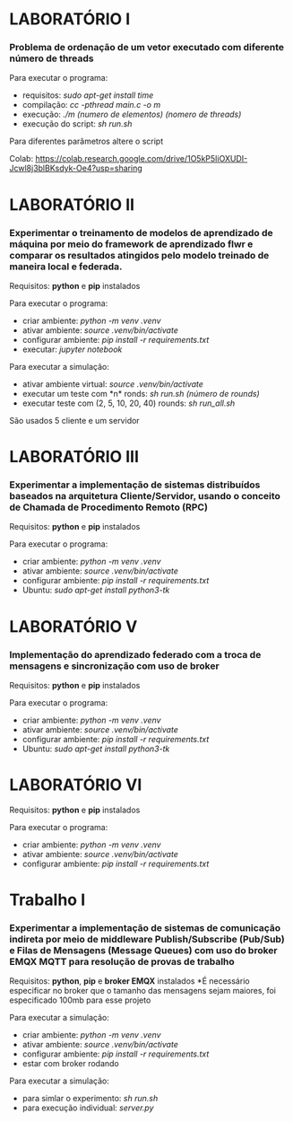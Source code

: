 # LABORATÓRIO I

### Problema de ordenação de um vetor executado com diferente número de threads

Para executar o programa: <br/>
<ul>
    <li>requisitos: <em>sudo apt-get install time</em></li>
    <li>compilação: <em>cc -pthread main.c -o m</em></li>
    <li>execução: <em>./m (numero de elementos) (nomero de threads)</em></li>
    <li>execução do script: <em>sh run.sh</em></li>
</ul>

Para diferentes parâmetros altere o script

Colab: https://colab.research.google.com/drive/1O5kP5IiOXUDI-Jcwl8j3blBKsdyk-Oe4?usp=sharing


# LABORATÓRIO II

### Experimentar o treinamento de modelos de aprendizado de máquina por meio do framework de aprendizado flwr e comparar os resultados atingidos pelo modelo treinado de maneira local e federada.

Requisitos: **python** e **pip** instalados

Para executar o programa:
<ul>
    <li>criar ambiente: <em>python -m venv .venv</em></li>
    <li>ativar ambiente: <em>source .venv/bin/activate</em></li>
    <li>configurar ambiente: <em>pip install -r requirements.txt</em></li>
    <li>executar: <em>jupyter notebook</em></li>
</ul>

Para executar a simulação:
<ul>
    <li>ativar ambiente virtual: <em>source .venv/bin/activate</em></li>
    <li>executar um teste com *n* ronds: <em>sh run.sh (número de rounds)</em></li>
    <li>executar teste com (2, 5, 10, 20, 40) rounds: <em>sh run_all.sh</em></li>
</ul>

São usados 5 cliente e um servidor


# LABORATÓRIO III

### Experimentar a implementação de sistemas distribuídos baseados na arquitetura Cliente/Servidor, usando o conceito de Chamada de Procedimento Remoto (RPC)

Requisitos: **python** e **pip** instalados

Para executar o programa:
<ul>
    <li>criar ambiente: <em>python -m venv .venv</em></li>
    <li>ativar ambiente: <em>source .venv/bin/activate</em></li>
    <li>configurar ambiente: <em>pip install -r requirements.txt</em></li>
    <li>Ubuntu: <em>sudo apt-get install python3-tk</em></li>
</ul>


# LABORATÓRIO V
### Implementação do aprendizado federado com a troca de mensagens e sincronização com uso de broker

Requisitos: **python** e **pip** instalados

Para executar o programa:
<ul>
    <li>criar ambiente: <em>python -m venv .venv</em></li>
    <li>ativar ambiente: <em>source .venv/bin/activate</em></li>
    <li>configurar ambiente: <em>pip install -r requirements.txt</em></li>
    <li>Ubuntu: <em>sudo apt-get install python3-tk</em></li>
</ul>


# LABORATÓRIO VI

Requisitos: **python** e **pip** instalados

Para executar o programa:
<ul>
    <li>criar ambiente: <em>python -m venv .venv</em></li>
    <li>ativar ambiente: <em>source .venv/bin/activate</em></li>
    <li>configurar ambiente: <em>pip install -r requirements.txt</em></li>
</ul>


# Trabalho I
### Experimentar a implementação de sistemas de comunicação indireta por meio de middleware Publish/Subscribe (Pub/Sub) e Filas de Mensagens (Message Queues) com uso do broker EMQX MQTT para resolução de provas de trabalho

Requisitos: **python**, **pip** e **broker EMQX** instalados
*É necessário especificar no broker que o tamanho das mensagens sejam maiores, foi especificado 100mb para esse projeto

Para executar a simulação:
<ul>
    <li>criar ambiente: <em>python -m venv .venv</em></li>
    <li>ativar ambiente: <em>source .venv/bin/activate</em></li>
    <li>configurar ambiente: <em>pip install -r requirements.txt</em></li>
    <li>estar com broker rodando</li>
</ul>


Para executar a simulação:
<ul>
    <li>para simlar o experimento: <em>sh run.sh</em></li>
    <li>para execução individual: <em>server.py <i><número de clientes></i> <i><número de rounds></i> <i><accuracy></i></em></li>
</ul>
